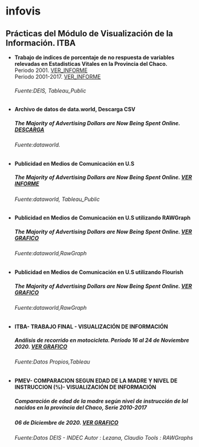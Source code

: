 # infovis

## Prácticas del Módulo de Visualización de la Información. ITBA

  - **Trabajo de indices de porcentaje de no respuesta de variables relevadas en Estadisticas Vitales en la Provincia del Chaco.**  
    Periodo 2001. [VER_INFORME](https://cdlezana.github.io/infovis/Nac_NR_2001.html)  
    Periodo 2001-2017. [VER_INFORME](https://cdlezana.github.io/infovis/Chaco_Nac_2001_2017.html)  
    ###### Fuente:DEIS, Tableau_Public

  - **Archivo de datos de data.world, Descarga CSV**  
    ##### The Majority of Advertising Dollars are Now Being Spent Online.  [DESCARGA](https://cdlezana.github.io/infovis/w46_data.tsv)  
    ###### Fuente:dataworld.

  - **Publicidad en Medios de Comunicación en U.S**  
    ##### The Majority of Advertising Dollars are Now Being Spent Online. [VER INFORME](https://cdlezana.github.io/infovis/public_medios.html)
    ###### Fuente:dataworld, Tableau_Public
    
  - **Publicidad en Medios de Comunicación en U.S utilizando RAWGraph**  
    ##### The Majority of Advertising Dollars are Now Being Spent Online. [VER GRAFICO](https://cdlezana.github.io/infovis//w46_streamgraph.html)
    ###### Fuente:dataworld,RawGraph  
  
  - **Publicidad en Medios de Comunicación en U.S utilizando Flourish**  
    ##### The Majority of Advertising Dollars are Now Being Spent Online. [VER GRAFICO](https://cdlezana.github.io/infovis//w46_flourish.html)
    ###### Fuente:dataworld,RawGraph

  - **ITBA- TRABAJO FINAL - VISUALIZACIÓN DE INFORMACIÓN**  
    ##### Análisis de recorrido en motocicleta. Período 16 al 24 de Noviembre 2020. [VER GRAFICO](https://cdlezana.github.io/infovis/tp_final_Moto.html)
    ###### Fuente:Datos Propios,Tableau

 - **PMEV- COMPARACION SEGUN EDAD DE LA MADRE Y NIVEL DE INSTRUCCION (%)- VISUALIZACIÓN DE INFORMACIÓN**  
    ##### Comparación de edad de la madre según nivel de instrucción de lol nacidos en la provincia del Chaco, Serie 2010-2017  
    ##### 06 de Diciembre de 2020. [VER GRAFICO](https://cdlezana.github.io/infovis/Nac_Relac_Nivel_Instr.html.html)
    ###### Fuente:Datos DEIS - INDEC Autor : Lezana, Claudio Tools : RAWGraphs
